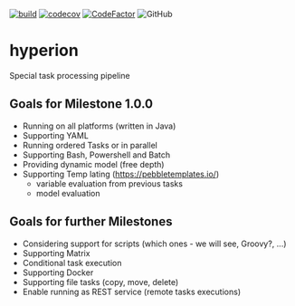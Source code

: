 [![build](https://github.com/thomas-lehmann-private/hyperion/actions/workflows/hyperion-build-actions.yml/badge.svg)](https://github.com/thomas-lehmann-private/hyperion/actions)
[![codecov](https://codecov.io/gh/thomas-lehmann-private/hyperion/branch/main/graph/badge.svg?token=FF17P27UW6)](https://codecov.io/gh/thomas-lehmann-private/hyperion)
[![CodeFactor](https://www.codefactor.io/repository/github/thomas-lehmann-private/hyperion/badge)](https://www.codefactor.io/repository/github/thomas-lehmann-private/hyperion)
![GitHub](https://img.shields.io/github/license/thomas-lehmann-private/hyperion)

# hyperion
Special task processing pipeline

## Goals for Milestone 1.0.0

 - Running on all platforms (written in Java)
 - Supporting YAML
 - Running ordered Tasks or in parallel
 - Supporting Bash, Powershell and Batch
 - Providing dynamic model (free depth)
 - Supporting Temp
   lating (https://pebbletemplates.io/)
   - variable evaluation from previous tasks
   - model evaluation

## Goals for further Milestones
 - Considering support for scripts (which ones - we will see, Groovy?, ...)
 - Supporting Matrix
 - Conditional task execution
 - Supporting Docker
 - Supporting file tasks (copy, move, delete)
 - Enable running as REST service (remote tasks executions)
 
